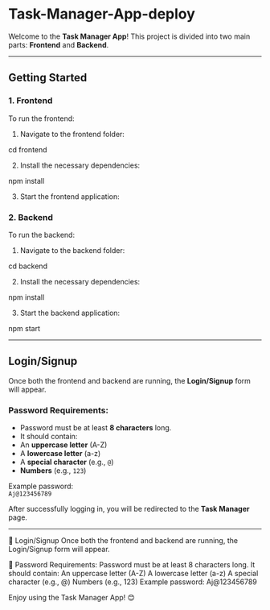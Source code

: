 ﻿# Task-Manager-App-deploy




Welcome to the **Task Manager App**! This project is divided into two main parts: **Frontend** and **Backend**.

---

## Getting Started

### 1. Frontend

To run the frontend:

1. Navigate to the frontend folder:

cd frontend

2. Install the necessary dependencies:

npm install

3. Start the frontend application:


### 2. Backend

To run the backend:

1. Navigate to the backend folder:

cd backend

2. Install the necessary dependencies:

npm install

3. Start the backend application:

npm start


---

## Login/Signup

Once both the frontend and backend are running, the **Login/Signup** form will appear.

### Password Requirements:
- Password must be at least **8 characters** long.
- It should contain:
- An **uppercase letter** (A-Z)
- A **lowercase letter** (a-z)
- A **special character** (e.g., `@`)
- **Numbers** (e.g., `123`)

Example password:  
`Aj@123456789`

After successfully logging in, you will be redirected to the **Task Manager** page.

---
🔐 Login/Signup
Once both the frontend and backend are running, the Login/Signup form will appear.

📜 Password Requirements:
Password must be at least 8 characters long.
It should contain:
An uppercase letter (A-Z)
A lowercase letter (a-z)
A special character (e.g., @)
Numbers (e.g., 123)
Example password:
Aj@123456789

Enjoy using the Task Manager App! 😊


